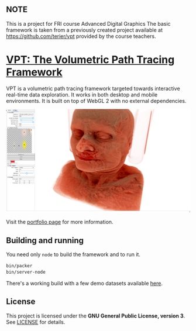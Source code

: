 ## NOTE

This is a project for FRI course Advanced Digital Graphics
The basic framework is taken from a previously created project available at https://github.com/terier/vpt provided by the course teachers.

# [VPT: The Volumetric Path Tracing Framework](http://lgm.fri.uni-lj.si/portfolio-view/volumetric-path-tracing-framework/)

VPT is a volumetric path tracing framework targeted towards interactive
real-time data exploration. It works in both desktop and mobile environments.
It is built on top of WebGL 2 with no external dependencies.

![VPT](src/images/screenshot.jpg)

Visit the [portfolio page](http://lgm.fri.uni-lj.si/portfolio-view/volumetric-path-tracing-framework/) for more information.

## Building and running

You need only `node` to build the framework and to run it.

```bash
bin/packer
bin/server-node
```

There's a working build with a few demo datasets available [here](http://lgm.fri.uni-lj.si/~ziga).

## License

This project is licensed under the **GNU General Public License, version 3**.
See [LICENSE](LICENSE) for details.
